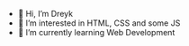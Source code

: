 - 👋 Hi, I’m Dreyk
- 👀 I’m interested in HTML, CSS and some JS
- 🌱 I’m currently learning Web Development

<!---
thisguyisunknown/thisguyisunknown is a ✨ special ✨ repository because its `README.md` (this file) appears on your GitHub profile.
You can click the Preview link to take a look at your changes.
--->
